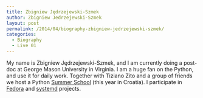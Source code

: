 ```yaml
---
title: Zbigniew Jędrzejewski-Szmek
author: Zbigniew Jedrzejewski-Szmek
layout: post
permalink: /2014/04/biography-zbigniew-jedrzejewski-szmek/
categories:
  - Biography
  - Live 01
---
```

My name is Zbigniew Jędrzejewski-Szmek, and I am currently doing a post-doc at George Mason University in Virginia. I am a huge fan on the Python, and use it for daily work. Together with Tiziano Zito and a group of friends we host a Python [Summer School][1] (this year in Croatia). I participate in [Fedora][2] and [systemd][3] projects.

 [1]: https://python.g-node.org/wiki/
 [2]: https://fedoraproject.org
 [3]: http://www.freedesktop.org/wiki/Software/systemd